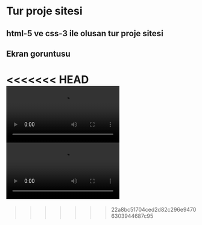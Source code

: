 ﻿
<h1>Tur proje sitesi</h1>

<h2>html-5 ve css-3 ile olusan tur proje sitesi</h2>

<h2>Ekran goruntusu</h2>

<<<<<<< HEAD
![](c:\Users\Akarca\Downloads\2024-10-0310-08-51-ezgif.com-video-speed.mkv)
![](2024-10-0310-08-51-ezgif.com-video-speed.mkv)
=======

>>>>>>> 22a8bc51704ced2d82c296e94706303944687c95
